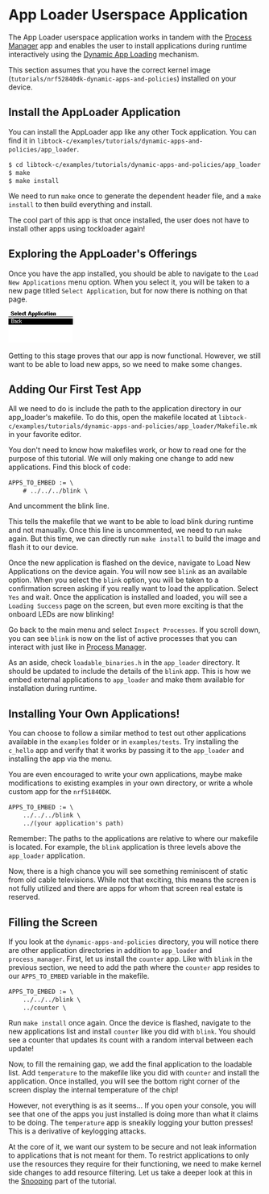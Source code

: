 # App Loader Userspace Application

The App Loader userspace application works in tandem with the
[Process Manager](./process-manager.md) app and enables the user to install
applications during runtime interactively using the
[Dynamic App Loading](../setup/dynamic-app-loading.md) mechanism.

This section assumes that you have the correct kernel image
(`tutorials/nrf52840dk-dynamic-apps-and-policies`) installed on your device.

## Install the AppLoader Application

You can install the AppLoader app like any other Tock application. You can find
it in `libtock-c/examples/tutorials/dynamic-apps-and-policies/app_loader`.

```
$ cd libtock-c/examples/tutorials/dynamic-apps-and-policies/app_loader
$ make
$ make install
```

We need to run `make` once to generate the dependent header file, and a
`make install` to then build everything and install.

The cool part of this app is that once installed, the user does not have to
install other apps using tockloader again!

## Exploring the AppLoader's Offerings

Once you have the app installed, you should be able to navigate to the
`Load New Applications` menu option. When you select it, you will be taken to a
new page titled `Select Application`, but for now there is nothing on that page.

![Empty Select App](../../imgs/dynamic_apps_tutorial_app-loader_select_empty.gif)

Getting to this stage proves that our app is now functional. However, we still
want to be able to load new apps, so we need to make some changes.

## Adding Our First Test App

All we need to do is include the path to the application directory in our
app_loader's makefile. To do this, open the makefile located at
`libtock-c/examples/tutorials/dynamic-apps-and-policies/app_loader/Makefile.mk`
in your favorite editor.

You don't need to know how makefiles work, or how to read one for the purpose of
this tutorial. We will only making one change to add new applications. Find this
block of code:

```
APPS_TO_EMBED := \
	# ../../../blink \
```

And uncomment the blink line.

This tells the makefile that we want to be able to load blink during runtime and
not manually. Once this line is uncommented, we need to run `make` again. But
this time, we can directly run `make install` to build the image and flash it to
our device.

Once the new application is flashed on the device, navigate to Load New
Applications on the device again. You will now see `blink` as an available
option. When you select the `blink` option, you will be taken to a confirmation
screen asking if you really want to load the application. Select `Yes` and wait.
Once the application is installed and loaded, you will see a `Loading Success`
page on the screen, but even more exciting is that the onboard LEDs are now
blinking!

Go back to the main menu and select `Inspect Processes`. If you scroll down, you
can see `blink` is now on the list of active processes that you can interact
with just like in [Process Manager](./process-manager.md).

As an aside, check `loadable_binaries.h` in the `app_loader` directory. It
should be updated to include the details of the `blink` app. This is how we
embed external applications to `app_loader` and make them available for
installation during runtime.

## Installing Your Own Applications!

You can choose to follow a similar method to test out other applications
available in the `examples` folder or in `examples/tests`. Try installing the
`c_hello` app and verify that it works by passing it to the `app_loader` and
installing the app via the menu.

You are even encouraged to write your own applications, maybe make modifications
to existing examples in your own directory, or write a whole custom app for the
`nrf51840DK`.

```
APPS_TO_EMBED := \
	../../../blink \
    ../(your application's path)
```

Remember: The paths to the applications are relative to where our makefile is
located. For example, the `blink` application is three levels above the
`app_loader` application.

Now, there is a high chance you will see something reminiscent of static from
old cable televisions. While not that exciting, this means the screen is not
fully utilized and there are apps for whom that screen real estate is reserved.

## Filling the Screen

If you look at the `dynamic-apps-and-policies` directory, you will notice there
are other application directories in addition to `app_loader` and
`process_manager`. First, let us install the `counter` app. Like with `blink` in
the previous section, we need to add the path where the `counter` app resides to
our `APPS_TO_EMBED` variable in the makefile.

```
APPS_TO_EMBED := \
	../../../blink \
    ../counter \
```

Run `make install` once again. Once the device is flashed, navigate to the new
applications list and install `counter` like you did with `blink`. You should
see a counter that updates its count with a random interval between each update!

Now, to fill the remaining gap, we add the final application to the loadable
list. Add `temperature` to the makefile like you did with `counter` and install
the application. Once installed, you will see the bottom right corner of the
screen display the internal temperature of the chip!

However, not everything is as it seems... If you open your console, you will see
that one of the apps you just installed is doing more than what it claims to be
doing. The `temperature` app is sneakily logging your button presses! This is a
derivative of keylogging attacks.

At the core of it, we want our system to be secure and not leak information to
applications that is not meant for them. To restrict applications to only use
the resources they require for their functioning, we need to make kernel side
changes to add resource filtering. Let us take a deeper look at this in the
[Snooping](./snooping.md) part of the tutorial.
